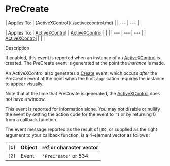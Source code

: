 




<h1 class="heading"><span class="name">PreCreate</span></h1>
| Applies To: | [ActiveXControl](./activexcontrol.md) |
| --- | ---  |

| Applies To: | [ActiveXControl](./activexcontrol.md) | [ActiveXControl](./activexcontrol.md) |  |  |
| --- | --- | ---  |
| [ActiveXControl](./activexcontrol.md) |  |  |


Description


If enabled, this event is reported when an instance of an [ActiveXControl](./activexcontrol.md) is created. The PreCreate event is generated at the point the *instance* is made.


An ActiveXControl also generates a [Create](./create.md) event, which occurs *after* the PreCreate event at the point when the host application requires the instance to appear visually.


Note that at the time that PreCreate is generated, the [ActiveXControl](./activexcontrol.md) does not have a window.


This event is reported for information alone. You may not disable or nullify the event by setting the action code for the event to `¯1` or by returning 0 from a callback function.


The event message reported as the result of `⎕DQ`, or supplied as the right argument to your callback function, is a 4-element vector as follows :

| `[1]` | Object | ref or character vector |
| --- | --- | ---  |
| `[2]` | Event | `'PreCreate'` or 534 |



